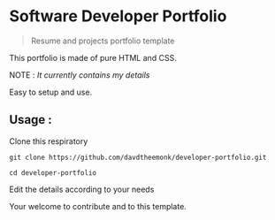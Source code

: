 # Software Developer Portfolio
 > Resume and projects portfolio template

This portfolio is made of pure HTML and CSS.

NOTE : *It currently contains my details*

Easy to setup and use.

## Usage : 

Clone this respiratory

```git clone https://github.com/davdtheemonk/developer-portfolio.git```

```cd developer-portfolio```

Edit the details according to your needs


Your welcome to contribute and to this template.
